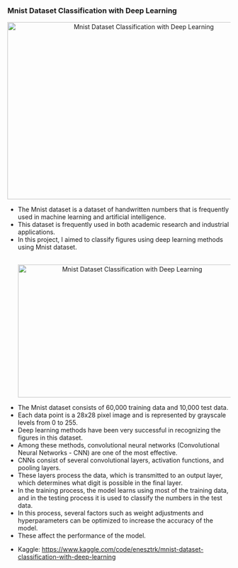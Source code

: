 ### Mnist Dataset Classification with Deep Learning

<p align="center">
    <img src="https://github.com/enessoztrk/Mnist_Dataset_Classification_with_DeepLearning/blob/main/mnint_gif/0_u5-PcKYVfUE5s2by.gif?raw=true" alt="Mnist Dataset Classification with Deep Learning" width="600" height="400">
</p>



<ul>
  <li>The Mnist dataset is a dataset of handwritten numbers that is frequently used in machine learning and artificial intelligence.</li>
  <li>This dataset is frequently used in both academic research and industrial applications.</li>
  <li>In this project, I aimed to classify figures using deep learning methods using Mnist dataset.</li><br>
  
<p align="center">
    <img src="https://github.com/enessoztrk/Mnist_Dataset_Classification_with_DeepLearning/blob/main/mnint_gif/a27d24_2e71e868470f415c8f4c55145ecebd27_mv2.gif?raw=true" alt="Mnist Dataset Classification with Deep Learning" width="500" height="300">
</p>
  
  <li>The Mnist dataset consists of 60,000 training data and 10,000 test data.</li>
  <li>Each data point is a 28x28 pixel image and is represented by grayscale levels from 0 to 255.</li>
  <li>Deep learning methods have been very successful in recognizing the figures in this dataset.</li>
  <li>Among these methods, convolutional neural networks (Convolutional Neural Networks - CNN) are one of the most effective.</li>
  <li>CNNs consist of several convolutional layers, activation functions, and pooling layers.</li>
  <li>These layers process the data, which is transmitted to an output layer, which determines what digit is possible in the final layer.</li>
  <li>In the training process, the model learns using most of the training data, and in the testing process it is used to classify the numbers in the test data.</li>
  <li>In this process, several factors such as weight adjustments and hyperparameters can be optimized to increase the accuracy of the model.</li>
  <li>These affect the performance of the model.</li>
</ul>

- Kaggle: https://www.kaggle.com/code/enesztrk/mnist-dataset-classification-with-deep-learning
